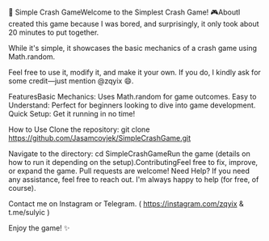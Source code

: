 🚀 Simple Crash GameWelcome to the Simplest Crash Game! 
🎮AboutI created this game because I was bored, and surprisingly, it only took about 20 minutes to put together. 

While it's simple, it showcases the basic mechanics of a crash game using Math.random.

Feel free to use it, modify it, and make it your own. 
If you do, I kindly ask for some credit—just mention @zqyix 😄.

FeaturesBasic Mechanics: 
Uses Math.random for game outcomes.
Easy to Understand: Perfect for beginners looking to dive into game development.
Quick Setup: Get it running in no time!

How to Use Clone the repository: git clone https://github.com/Jasamcovjek/SimpleCrashGame.git

Navigate to the directory: cd SimpleCrashGameRun the game (details on how to run it depending on the setup).ContributingFeel free to fix, improve, or expand the game. 
Pull requests are welcome!
Need Help?
If you need any assistance, feel free to reach out. 
I'm always happy to help (for free, of course).

Contact me on Instagram or Telegram. ( https://instagram.com/zqyix & t.me/sulyic )

Enjoy the game! ✨
